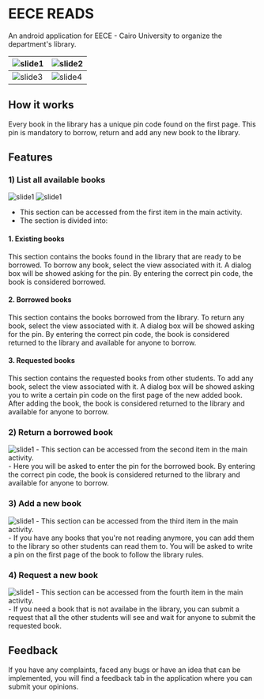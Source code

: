 # **EECE READS**
An android application for EECE - Cairo University to organize the department's library.

<img src="https://i.imgur.com/ULuI18V.png?1" alt="slide1" />  |  <img src="https://i.imgur.com/Be3zjbZ.png?1" alt="slide2" />
--|--
<img src="https://i.imgur.com/s6OEG6K.png?1" alt="slide3" />  |  <img src="https://i.imgur.com/hyD4YNH.png?1" alt="slide4" />

## How it works
Every book in the library has a unique pin code found on the first page. This pin is mandatory to borrow, return and add any new book to the library.

## Features
### 1) List all available books

<img src="https://i.imgur.com/5jYRofL.png?1" alt="slide1"/>
<img src="https://i.imgur.com/gPltL0t.png?1" alt="slide1"/>

- This section can be accessed from the first item in the main activity. <br>
- The section is divided into: <br>
#### 1. Existing books
This section contains the books found in the library that are ready to be borrowed. To borrow any book, select the view associated with it. A dialog box will be showed asking for the pin. By entering the correct pin code, the book is considered borrowed.
#### 2. Borrowed books
This section contains the books borrowed from the library. To return any book, select the view associated with it. A dialog box will be showed asking for the pin. By entering the correct pin code, the book is considered returned to the library and available for anyone to borrow.

#### 3. Requested books
This section contains the requested books from other students. To add any book, select the view associated with it. A dialog box will be showed asking you to write a certain pin code on the first page of the new added book. After adding the book, the book is considered returned to the library and available for anyone to borrow.

### 2) Return a borrowed book
<img src="https://i.imgur.com/L3uwZSJ.png?1" alt="slide1"/>
- This section can be accessed from the second item in the main activity. <br>
- Here you will be asked to enter the pin for the borrowed book. By entering the correct pin code, the book is considered returned to the library and available for anyone to borrow.

### 3) Add a new book
<img src="https://i.imgur.com/MqN2CaY.png?1" alt="slide1"/>
- This section can be accessed from the third item in the main activity. <br>
- If you have any books that you're not reading anymore, you can add them to the library so other students can read them to. You will be asked to write a pin on the first page of the book to follow the library rules.

### 4) Request a new book
<img src="https://i.imgur.com/149o0ju.png?1" alt="slide1"/>
- This section can be accessed from the fourth item in the main activity. <br>
- If you need a book that is not availabe in the library, you can submit a request that all the other students will see and wait for anyone to submit the requested book.

## Feedback
If you have any complaints, faced any bugs or have an idea that can be implemented, you will find a feedback tab in the application where you can submit your opinions.

